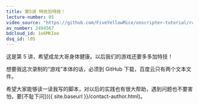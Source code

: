 ```yaml
---
title: 第5讲 特技加特技！
lecture-number: 05
video_source: "https://github.com/FiveYellowMice/onscripter-tutorial/raw/master/%E7%AC%AC5%E8%AE%B2%20%E7%89%B9%E6%8A%80%E5%8A%A0%E7%89%B9%E6%8A%80%EF%BC%81/record.mp4"
av_number: 2494567
bdcloud_id: 1o6MKIee
dsq_id: l05
---
```


这是第 5 讲，希望成龙大哥身体健康。以后我们的游戏还要多多加特技！

想要我这次录制的“游戏”本体的话，必须到 GitHub 下载，百度云只有两个文本文件。

希望大家能够读一读我写的脚本，对以后的实践也有很大帮助，遇到问题也不要害怕，要[不耻下问]({{ site.baseurl }}/contact-author.html)。
